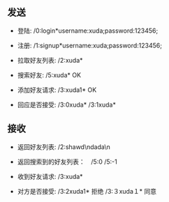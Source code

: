 ## 发送
- 登陆: /0:login*username:xuda;password:123456;
- 注册: /1:signup*username:xuda;password:123456;

- 拉取好友列表: /2:xuda*

- 搜索好友: /5:xuda* OK
- 添加好友请求: /3:xuda1* OK
- 回应是否接受: /3:0xuda*    /3:1xuda*

## 接收
- 返回好友列表: /2:shawd\ndada\n

- 返回搜索到的好友列表：　/5:0   /5:-1
- 收到好友请求: /3:xuda*
- 对方是否接受: /3:2xuda1* 拒绝   /3:３xuda１* 同意 